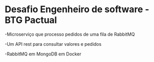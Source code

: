 # Desafio Engenheiro de software - BTG Pactual

-Microserviço que processo pedidos de uma fila de RabbitMQ 

-Um API rest para consultar valores e pedidos

-RabbitMQ em MongoDB em Docker

